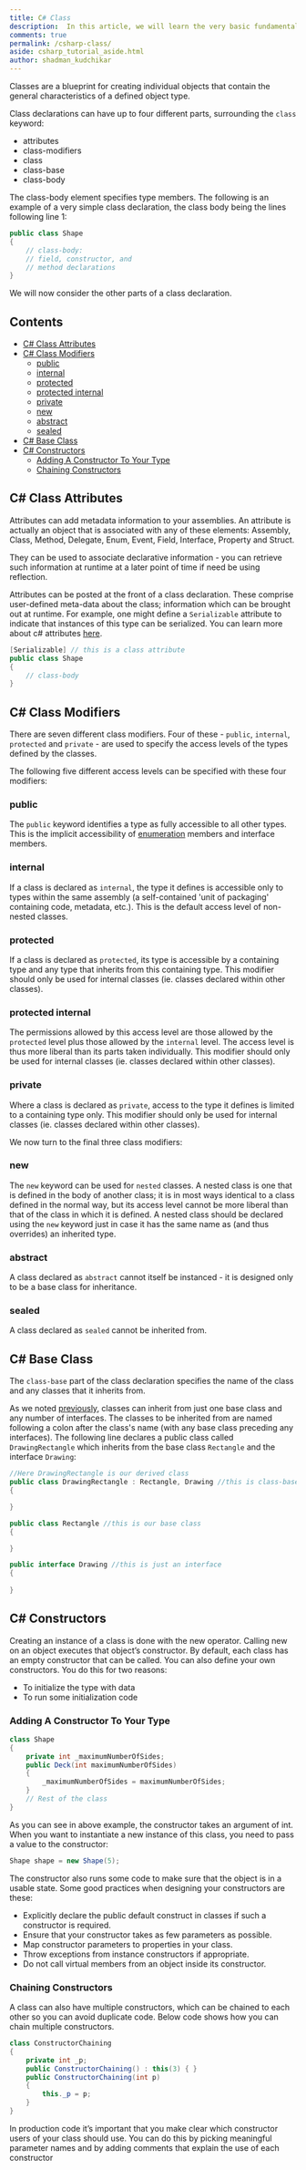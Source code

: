```yaml
---
title: C# Class
description:  In this article, we will learn the very basic fundamental of OOPS programming that is classes and objects. Classes are a blueprint for creating individual objects that contain the general characteristics of a defined object type.
comments: true
permalink: /csharp-class/
aside: csharp_tutorial_aside.html
author: shadman_kudchikar
---
```


Classes are a blueprint for creating individual objects that contain the general characteristics of a defined object type.

Class declarations can have up to four different parts, surrounding the `class` keyword:

- attributes 
- class-modifiers 
- class 
- class-base 
- class-body

The class-body element specifies type members. The following is an example of a very simple class declaration, the class body being the lines following line 1:

```cs
public class Shape
{
    // class-body:
    // field, constructor, and 
    // method declarations 
}
```


We will now consider the other parts of a class declaration.

## Contents
- [C\# Class Attributes](#c-class-attributes)
- [C\# Class Modifiers](#c-class-modifiers)
    - [public](#public)
    - [internal](#internal)
    - [protected](#protected)
    - [protected internal](#protected-internal)
    - [private](#private)
    - [new](#new)
    - [abstract](#abstract)
    - [sealed](#sealed)
- [C\# Base Class](#c-base-class)
- [C\# Constructors](#c-constructors)
    - [Adding A Constructor To Your Type](#adding-a-constructor-to-your-type)
    - [Chaining Constructors](#chaining-constructors)



## C\# Class Attributes

Attributes can add metadata information to your assemblies. An attribute is actually an object that is associated with any of these elements: Assembly, Class, Method, Delegate, Enum, Event, Field, Interface, Property and Struct. 

They can be used to associate declarative information - you can retrieve such information at runtime at a later point of time if need be using reflection. 

Attributes can be posted at the front of a class declaration. These comprise user-defined meta-data about the class; information which can be brought out at runtime. For example, one might define a `Serializable` attribute to indicate that instances of this type can be serialized. You can learn more about c# attributes [here](https://docs.microsoft.com/en-us/dotnet/csharp/programming-guide/concepts/attributes/).

```cs
[Serializable] // this is a class attribute
public class Shape
{
    // class-body
}
```

## C\# Class Modifiers
There are seven different class modifiers. Four of these - `public`, `internal`, `protected` and `private` - are used to specify the access levels of the types defined by the classes. 

The following five different access levels can be specified with these four modifiers:

### public


The `public` keyword identifies a type as fully accessible to all other types. This is the implicit accessibility of [enumeration](/csharp-enumerator/) members and interface members.

### internal

If a class is declared as `internal`, the type it defines is accessible only to types within the same assembly (a self-contained 'unit of packaging' containing code, metadata, etc.). This is the default access level of non-nested classes.

### protected

If a class is declared as `protected`, its type is accessible by a containing type and any type that inherits from this containing type. This modifier should only be used for internal classes (ie. classes declared within other classes).

### protected internal

The permissions allowed by this access level are those allowed by the `protected` level plus those allowed by the `internal` level. The access level is thus more liberal than its parts taken individually. This modifier should only be used for internal classes (ie. classes declared within other classes).

### private

Where a class is declared as `private`, access to the type it defines is limited to a containing type only. This modifier should only be used for internal classes (ie. classes declared within other classes).

We now turn to the final three class modifiers:

### new

The `new` keyword can be used for `nested` classes. A nested class is one that is defined in the body of another class; it is in most ways identical to a class defined in the normal way, but its access level cannot be more liberal than that of the class in which it is defined. A nested class should be declared using the `new` keyword just in case it has the same name as (and thus overrides) an inherited type.

### abstract

A class declared as `abstract` cannot itself be instanced - it is designed only to be a base class for inheritance.

### sealed

A class declared as `sealed` cannot be inherited from.

## C\# Base Class

The `class-base` part of the class declaration specifies the name of the class and any classes that it inherits from.

As we noted [previously](/csharp-object-oriented-programming/#c-classes-and-types), classes can inherit from just one base class and any number of interfaces. The classes to be inherited from are named following a colon after the class's name (with any base class preceding any interfaces). The following line declares a public class called `DrawingRectangle` which inherits from the base class `Rectangle` and the interface `Drawing`:

```cs
//Here DrawingRectangle is our derived class
public class DrawingRectangle : Rectangle, Drawing //this is class-base
{

}

public class Rectangle //this is our base class
{

}

public interface Drawing //this is just an interface
{
    
}
```

## C\# Constructors

Creating an instance of a class is done with the new operator. Calling new on an object executes that object’s constructor. By default, each class has an empty constructor that can be called. You can also define your own constructors. You do this for two reasons:

- To initialize the type with data
- To run some initialization code

### Adding A Constructor To Your Type

```cs
class Shape
{
    private int _maximumNumberOfSides;
    public Deck(int maximumNumberOfSides)
    {
        _maximumNumberOfSides = maximumNumberOfSides;
    }
    // Rest of the class
}
```

As you can see in above example, the constructor takes an argument of int. When you want to
instantiate a new instance of this class, you need to pass a value to the constructor:

```cs
Shape shape = new Shape(5);
```

The constructor also runs some code to make sure that the object is in a usable state.
Some good practices when designing your constructors are these:
- Explicitly declare the public default construct in classes if such a constructor is required.
- Ensure that your constructor takes as few parameters as possible.
- Map constructor parameters to properties in your class.
- Throw exceptions from instance constructors if appropriate.
- Do not call virtual members from an object inside its constructor.

### Chaining Constructors

A class can also have multiple constructors, which can be chained to each other so you can
avoid duplicate code. Below code shows how you can chain multiple constructors.



```cs
class ConstructorChaining
{
    private int _p;
    public ConstructorChaining() : this(3) { }
    public ConstructorChaining(int p)
    {
        this._p = p;
    }
}
```

In production code it’s important that you make clear which constructor users of your class
should use. You can do this by picking meaningful parameter names and by adding comments
that explain the use of each constructor



